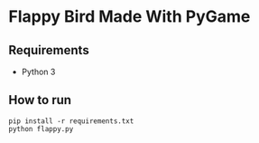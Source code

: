 # Flappy Bird Made With PyGame

## Requirements
* Python 3

## How to run
```
pip install -r requirements.txt
python flappy.py
```